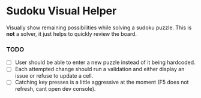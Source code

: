 # Sudoku Visual Helper

Visually show remaining possibilities while solving a sudoku puzzle. This is **not** a solver, it just helps to quickly review the board.

### TODO

- [ ] User should be able to enter a new puzzle instead of it being hardcoded.
- [ ] Each attempted change should run a validation and either display an issue or refuse to update a cell.
- [ ] Catching key presses is a little aggressive at the moment (F5 does not refresh, cant open dev console).
